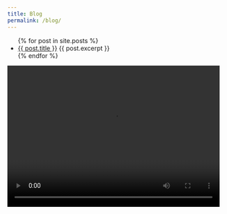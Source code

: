```yaml
---
title: Blog
permalink: /blog/
---
```


<ul>
    <!-- site.posts are already ordered by reverse chronology -->
  {% for post in site.posts %}
    <li>
      <a href="{{ post.url }}">{{ post.title }}</a>
      {{ post.excerpt }}
    </li>
  {% endfor %}
</ul>

<video width="480" height="320" controls="controls">
	<source src="/assets/videos/duckiebots-driving-husky.mp4" type="video/mp4">
</video>